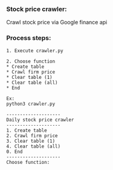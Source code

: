 ### Stock price crawler:

Crawl stock price via Google finance api

### Process steps:

```
1. Execute crawler.py

2. Choose function
* Create table
* Crawl firm price
* Clear table (1)
* Clear table (all)
* End

Ex:
python3 crawler.py

--------------------
Daily stock price crawler
--------------------
1. Create table
2. Crawl firm price
3. Clear table (1)
4. Clear table (all)
0. End
--------------------
Choose function:
```
